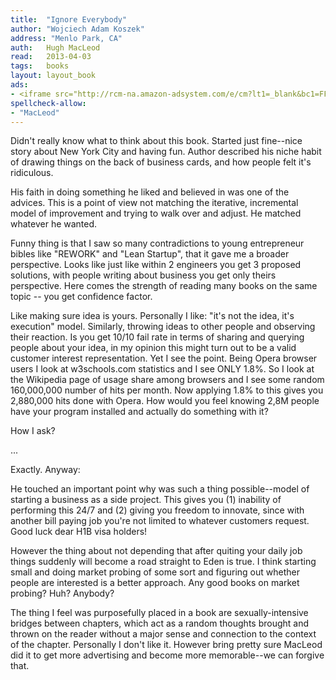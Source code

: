 ```yaml
---
title:	"Ignore Everybody"
author: "Wojciech Adam Koszek"
address: "Menlo Park, CA"
auth:	Hugh MacLeod
read:	2013-04-03
tags:	books
layout: layout_book
ads:
- <iframe src="http://rcm-na.amazon-adsystem.com/e/cm?lt1=_blank&bc1=FFFFFF&IS2=1&npa=1&bg1=FFFFFF&fc1=000000&lc1=FF0000&t=wkoszek-20&o=1&p=8&l=as4&m=amazon&f=ifr&ref=ss_til&asins=159184259X" style="width:120px;height:240px;" scrolling="no" marginwidth="0" marginheight="0" frameborder="0"></iframe>
spellcheck-allow:
- "MacLeod"
---
```

Didn't really know what to think about this book. Started just fine--nice
story about New York City and having fun. Author described his niche habit
of drawing things on the back of business cards, and how people felt it's
ridiculous.

His faith in doing something he liked and believed in was one of the
advices. This is a point of view not matching the iterative, incremental
model of improvement and trying to walk over and adjust. He matched whatever
he wanted.

Funny thing is that I saw so many contradictions to young entrepreneur
bibles like "REWORK" and "Lean Startup", that it gave me a broader
perspective. Looks like just like within 2 engineers you get 3 proposed
solutions, with people writing about business you get only theirs
perspective. Here comes the strength of reading many books on the same
topic -- you get confidence factor.

Like making sure idea is yours. Personally I like: "it's not the idea, it's
execution" model. Similarly, throwing ideas to other people and observing
their reaction. Is you get 10/10 fail rate in terms of sharing and querying
people about your idea, in my opinion this might turn out to be a valid
customer interest representation. Yet I see the point. Being Opera browser
users I look at w3schools.com statistics and I see ONLY 1.8%. So I look at
the Wikipedia page of usage share among browsers and I see some random
160,000,000 number of hits per month. Now applying 1.8% to this gives you
2,880,000 hits done with Opera. How would you feel knowing 2,8M people have
your program installed and actually do something with it?

How I ask?

...

Exactly. Anyway:

He touched an important point why was such a thing possible--model of
starting a business as a side project. This gives you (1) inability of
performing this 24/7 and (2) giving you freedom to innovate, since with
another bill paying job you're not limited to whatever customers request.
Good luck dear H1B visa holders!

However the thing about not depending that after quiting your daily job
things suddenly will become a road straight to Eden is true. I think
starting small and doing market probing of some sort and figuring out
whether people are interested is a better approach. Any good books on market
probing? Huh? Anybody?

The thing I feel was purposefully placed in a book are sexually-intensive
bridges between chapters, which act as a random thoughts brought and thrown
on the reader without a major sense and connection to the context of the
chapter. Personally I don't like it. However bring pretty sure MacLeod did
it to get more advertising and become more memorable--we can forgive that.

